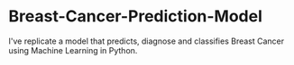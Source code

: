 # Breast-Cancer-Prediction-Model
I've replicate a model that predicts, diagnose and classifies Breast Cancer using Machine Learning in Python. 
